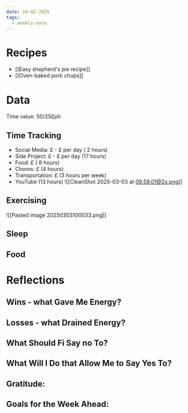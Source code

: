 ```yaml
---
date: 24-02-2025
tags:
  - weekly-note
---
```

# Recipes
- [[Easy shepherd's pie recipe]]
- [[Oven-baked pork chops]]
# Data
Time value: 50/25£ph
## Time Tracking
- Social Media: £ - £ per day ( 2 hours)
- Side Project: £ - £ per day (17 hours)
- Food: £ ( 8 hours)
- Chores: £ (4 hours)
- Transportation: £ (3 hours per week)
- YouTube (13 hours)
![[CleanShot 2025-03-03 at 09.59.01@2x.png]]
## Exercising
![[Pasted image 20250303100033.png]]
## Sleep

## Food
# Reflections
## Wins - what Gave Me Energy?

## Losses - what Drained Energy?

## What Should Fi Say no To?

## What Will I Do that Allow Me to Say Yes To?

## Gratitude:
## Goals for the Week Ahead: